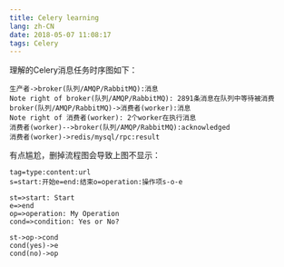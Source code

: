 ```yaml
---
title: Celery learning
lang: zh-CN
date: 2018-05-07 11:08:17
tags: Celery
---
```


理解的Celery消息任务时序图如下：
```sequence
生产者->broker(队列/AMQP/RabbitMQ):消息
Note right of broker(队列/AMQP/RabbitMQ): 2891条消息在队列中等待被消费
broker(队列/AMQP/RabbitMQ)->消费者(worker):消息
Note right of 消费者(worker): 2个worker在执行消息
消费者(worker)-->broker(队列/AMQP/RabbitMQ):acknowledged
消费者(worker)->redis/mysql/rpc:result

```
<!-- more -->
有点尴尬，删掉流程图会导致上图不显示：
```flow
tag=type:content:url
s=start:开始e=end:结束o=operation:操作项s-o-e

st=>start: Start
e=>end
op=>operation: My Operation
cond=>condition: Yes or No?

st->op->cond
cond(yes)->e
cond(no)->op
```

